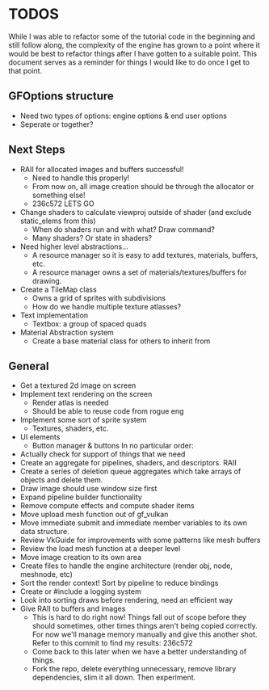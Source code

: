 # TODOS

While I was able to refactor some of the tutorial code in the beginning and still follow along, the complexity of 
the engine has grown to a point where it would be best to refactor things after I have gotten to a suitable point.
This document serves as a reminder for things I would like to do once I get to that point.

## GFOptions structure
- Need two types of options: engine options & end user options
- Seperate or together?

## Next Steps
- RAII for allocated images and buffers successful!
    - Need to handle this properly!
    - From now on, all image creation should be through the allocator or something else!
    - 236c572 LETS GO
- Change shaders to calculate viewproj outside of shader (and exclude static_elems from this)
    - When do shaders run and with what? Draw command?
    - Many shaders? Or state in shaders?
- Need higher level abstractions...
    - A resource manager so it is easy to add textures, materials, buffers, etc.
    - A resource manager owns a set of materials/textures/buffers for drawing.
- Create a TileMap class
    - Owns a grid of sprites with subdivisions
    - How do we handle multiple texture atlasses?
- Text implementation
    - Textbox: a group of spaced quads
- Material Abstraction system
    - Create a base material class for others to inherit from

## General
- Get a textured 2d image on screen
- Implement text rendering on the screen
    - Render atlas is needed
    - Should be able to reuse code from rogue eng
- Implement some sort of sprite system
    - Textures, shaders, etc.
- UI elements
    - Button manager & buttons
In no particular order:
- Actually check for support of things that we need
- Create an aggregate for pipelines, shaders, and descriptors. RAII
- Create a series of deletion queue aggregates which take arrays of objects and delete them.
- Draw image should use window size first
- Expand pipeline builder functionality
- Remove compute effects and compute shader items
- Move upload mesh function out of gf_vulkan
- Move immediate submit and immediate member variables to its own data structure.
- Review VkGuide for improvements with some patterns like mesh buffers
- Review the load mesh function at a deeper level
- Move image creation to its own area
- Create files to handle the engine architecture (render obj, node, meshnode, etc)
- Sort the render context! Sort by pipeline to reduce bindings
- Create or #include a logging system
- Look into sorting draws before rendering, need an efficient way
- Give RAII to buffers and images
    - This is hard to do right now! Things fall out of scope before they should sometimes, other times things aren't being copied correctly. For now we'll manage memory manually and give this another shot. Refer to this commit to find my results: 236c572
    - Come back to this later when we have a better understanding of things.
    - Fork the repo, delete everything unnecessary, remove library dependencies, slim it all down. Then experiment.